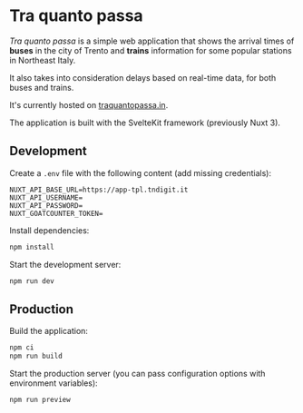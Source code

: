 # Tra quanto passa

*Tra quanto passa* is a simple web application that shows the arrival times of **buses** in the city of Trento and **trains** information for some popular stations in Northeast Italy.

It also takes into consideration delays based on real-time data, for both buses and trains.

It's currently hosted on [traquantopassa.in](https://traquantopassa.in).

The application is built with the SvelteKit framework (previously Nuxt 3).

## Development

Create a `.env` file with the following content (add missing credentials):

```
NUXT_API_BASE_URL=https://app-tpl.tndigit.it
NUXT_API_USERNAME=
NUXT_API_PASSWORD=
NUXT_GOATCOUNTER_TOKEN=
```

Install dependencies:

```bash
npm install
```

Start the development server:

```bash
npm run dev
```

## Production

Build the application:

```bash
npm ci
npm run build
```

Start the production server (you can pass configuration options with environment variables):

```bash
npm run preview
```
